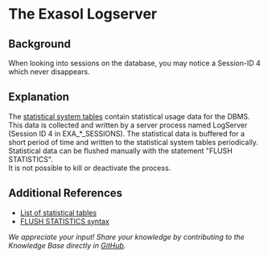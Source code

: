 # The Exasol Logserver 
## Background

When looking into sessions on the database, you may notice a Session-ID 4 which never disappears.  

## Explanation

The [statistical system tables](https://docs.exasol.com/sql_references/metadata/statistical_system_table.htm) contain statistical usage data for the DBMS. This data is collected and written by a server process named LogServer (Session ID 4 in EXA_*_SESSIONS). The statistical data is buffered for a short period of time and written to the statistical system tables periodically. Statistical data can be flushed manually with the statement "FLUSH STATISTICS".  
It is not possible to kill or deactivate the process.

## Additional References

* [List of statistical tables](https://docs.exasol.com/sql_references/metadata/statistical_system_table.htm)
* [FLUSH STATISTICS syntax](https://docs.exasol.com/sql/flush_statistics.htm)

*We appreciate your input! Share your knowledge by contributing to the Knowledge Base directly in [GitHub](https://github.com/exasol/public-knowledgebase).* 